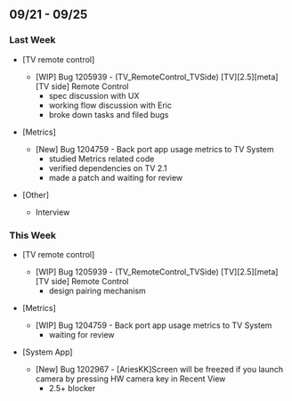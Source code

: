 ## 09/21 - 09/25 ##

### Last Week ###

* [TV remote control]
    - [WIP] Bug 1205939 - (TV_RemoteControl_TVSide) [TV][2.5][meta][TV side] Remote Control
        - spec discussion with UX
        - working flow discussion with Eric
        - broke down tasks and filed bugs

* [Metrics]
    - [New] Bug 1204759 - Back port app usage metrics to TV System
        - studied Metrics related code
        - verified dependencies on TV 2.1
        - made a patch and waiting for review

* [Other]
    - Interview

### This Week ###

* [TV remote control]
    - [WIP] Bug 1205939 - (TV_RemoteControl_TVSide) [TV][2.5][meta][TV side] Remote Control
        - design pairing mechanism

* [Metrics]
    - [WIP] Bug 1204759 - Back port app usage metrics to TV System
        - waiting for review

* [System App]
    - [New] Bug 1202967 - [AriesKK]Screen will be freezed if you launch camera by pressing HW camera key in Recent View
        - 2.5+ blocker
